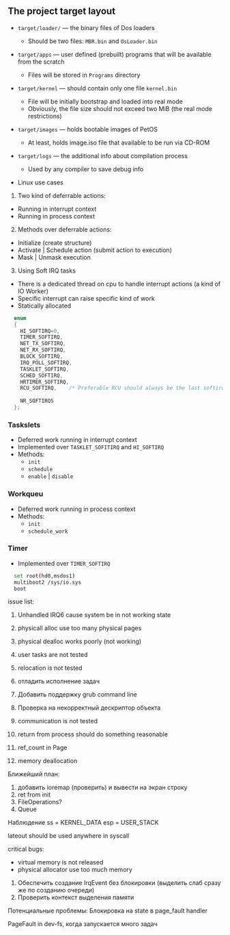 ## The project target layout
- `target/loader/` ― the binary files of Dos loaders
  - Should be two files: `MBR.bin` and `OsLoader.bin`
- `target/apps` ― user defined (prebuilt) programs that will be available from the scratch
  - Files will be stored in `Programs` directory
- `target/kernel` ― should contain only one file `kernel.bin`
  - File will be initially bootstrap and loaded into real mode
  - Obviously, the file size should not exceed two MiB (the real mode restrictions)
- `target/images` ― holds bootable images of PetOS
  - At least, holds image.iso file that available to be run via CD-ROM
- `target/logs` ― the additional info about compilation process
  - Used by any compiler to save debug info


- Linux use cases
1. Two kind of deferrable actions:
  - Running in interrupt context
  - Running in process context
2. Methods over deferrable actions:
  - Initialize (create structure)
  - Activate | Schedule action (submit action to execution)
  - Mask | Unmask execution
3. Using Soft IRQ tasks
  - There is a dedicated thread on cpu to handle interrupt actions (a kind of IO Worker)
  - Specific interrupt can raise specific kind of work
  - Statically allocated
```C
  enum
  {
    HI_SOFTIRQ=0,
    TIMER_SOFTIRQ,
    NET_TX_SOFTIRQ,
    NET_RX_SOFTIRQ,
    BLOCK_SOFTIRQ,
    IRQ_POLL_SOFTIRQ,
    TASKLET_SOFTIRQ,
    SCHED_SOFTIRQ,
    HRTIMER_SOFTIRQ,
    RCU_SOFTIRQ,    /* Preferable RCU should always be the last softirq */
  
    NR_SOFTIRQS
  };
```
### Taskslets
- Deferred work running in interrupt context
- Implemented over `TASKLET_SOFITIRQ` and `HI_SOFTIRQ`
- Methods:
  - `init`
  - `schedule`
  - `enable` | `disable`
### Workqueu
- Deferred work running in process context
- Methods:
  - `init`
  - `schedule_work`
### Timer
- Implemented over `TIMER_SOFTIRQ`
 


```bash
  set root(hd0,msdos1)
  multiboot2 /sys/io.sys
  boot
```

issue list:
1. Unhandled IRQ6 cause system be in not working state
2. physicall alloc use too many physical pages
3. physical dealloc works poorly (not working)

4. user tasks are not tested
5. relocation is not tested
8. отладить исполнение задач
10. Добавить поддержку grub command line
11. Проверка на некорректный дескриптор объекта


6. communication is not tested
12. return from process should do something reasonable
13. ref_count in Page
14. memory deallocation


Ближейший план:
1. добавить ioremap (проверить) и вывести на экран строку
2. ret from init
2. FileOperations?
3. Queue

Наблюдение
ss = KERNEL_DATA
esp = USER_STACK


lateout should be used anywhere in syscall


critical bugs:
- virtual memory is not released
- physical allocator use too much memory


1. Обеспечить создание IrqEvent без блокировки (выделить слаб сразу же по созданию очереди)
2. Проверить контекст выделения памяти


Потенциальные проблемы:
Блокировка на state в page_fault handler


PageFault in dev-fs, когда запускается много задач

